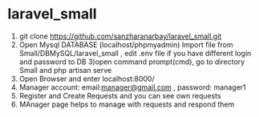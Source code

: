 # laravel_small


1) git clone https://github.com/sanzharanarbay/laravel_small.git
2) Open Mysql DATABASE (localhost/phpmyadmin) Import file from Small/DBMySQL/laravel_small , edit .env file if you have different login and password to DB
3)open command prompt(cmd), go to directory Small and php artisan serve
4) Open Browser and enter localhost:8000/
5) Manager account: email:manager@gmail.com , password: manager1 
6) Register and Create Requests and you can see own requests
7) MAnager page helps to manage with requests and respond them
